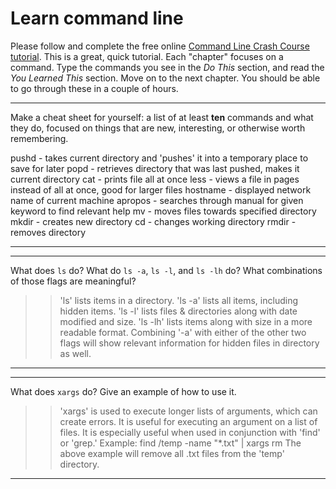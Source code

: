 # Learn command line

Please follow and complete the free online [Command Line Crash Course
tutorial](http://cli.learncodethehardway.org/book/). This is a great,
quick tutorial. Each "chapter" focuses on a command. Type the commands
you see in the _Do This_ section, and read the _You Learned This_
section. Move on to the next chapter. You should be able to go through
these in a couple of hours.


---

Make a cheat sheet for yourself: a list of at least **ten** commands and what they do, focused on things that are new, interesting, or otherwise worth remembering.

> > 
pushd - takes current directory and 'pushes' it into a temporary place to save for later
popd - retrieves directory that was last pushed, makes it current directory
cat - prints file all at once
less - views a file in pages instead of all at once, good for larger files
hostname - displayed network name of current machine
apropos - searches through manual for given keyword to find relevant help
mv - moves files towards specified directory
mkdir - creates new directory
cd - changes working directory
rmdir - removes directory

---


---

What does `ls` do? What do `ls -a`, `ls -l`, and `ls -lh` do? What combinations of those flags are meaningful?

> > 'ls' lists items in a directory. 'ls -a' lists all items, including hidden items. 'ls -l' lists files & directories along with date modified and size. 'ls -lh' lists items along with size in a more readable format. Combining '-a' with either of the other two flags will show relevant information for hidden files in directory as well.

---


---

What does `xargs` do? Give an example of how to use it.

> > 'xargs' is used to execute longer lists of arguments, which can create errors. It is useful for executing an argument on a list of files. It is especially useful when used in conjunction with 'find' or 'grep.' 
Example:
find /temp -name "*.txt" | xargs rm
The above example will remove all .txt files from the 'temp' directory.

---

